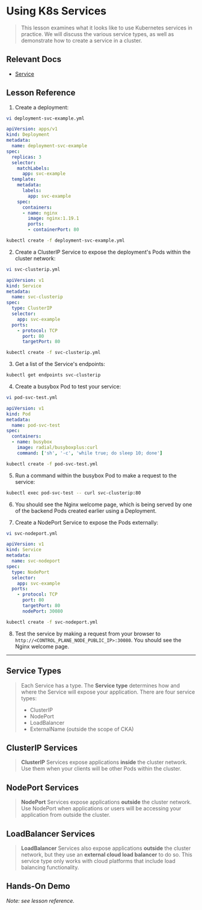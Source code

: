 # Using K8s Services

> This lesson examines what it looks like to use Kubernetes services in practice. We will discuss the various service types, as well as demonstrate how to create a service in a cluster.

## Relevant Docs

- [Service](https://kubernetes.io/docs/concepts/services-networking/service/)

## Lesson Reference

1. Create a deployment:

```BASH
vi deployment-svc-example.yml
```

```YAML
apiVersion: apps/v1
kind: Deployment
metadata:
  name: deployment-svc-example
spec:
  replicas: 3
  selector:
    matchLabels:
      app: svc-example
  template:
    metadata:
      labels:
        app: svc-example
    spec:
      containers:
      - name: nginx
        image: nginx:1.19.1
        ports:
        - containerPort: 80
```

```BASH
kubectl create -f deployment-svc-example.yml
```

2. Create a ClusterIP Service to expose the deployment's Pods within the cluster network:

```BASH
vi svc-clusterip.yml
```

```YAML
apiVersion: v1
kind: Service
metadata:
  name: svc-clusterip
spec:
  type: ClusterIP
  selector:
    app: svc-example
  ports:
    - protocol: TCP
      port: 80
      targetPort: 80
```

```BASH
kubectl create -f svc-clusterip.yml
```

3. Get a list of the Service's endpoints:

```BASH
kubectl get endpoints svc-clusterip
```

4. Create a busybox Pod to test your service:

```bash
vi pod-svc-test.yml
```

```YAML
apiVersion: v1
kind: Pod
metadata:
  name: pod-svc-test
spec:
  containers:
  - name: busybox
    image: radial/busyboxplus:curl
    command: ['sh', '-c', 'while true; do sleep 10; done']
```

```BASH
kubectl create -f pod-svc-test.yml
```

5. Run a command within the busybox Pod to make a request to the service:

```BASH
kubectl exec pod-svc-test -- curl svc-clusterip:80
```

6. You should see the Nginx welcome page, which is being served by one of the backend Pods created earlier using a Deployment.

7. Create a NodePort Service to expose the Pods externally:

```BASH
vi svc-nodeport.yml
```

```YAML
apiVersion: v1
kind: Service
metadata:
  name: svc-nodeport
spec:
  type: NodePort
  selector:
    app: svc-example
  ports:
    - protocol: TCP
      port: 80
      targetPort: 80
      nodePort: 30080
```

```bash
kubectl create -f svc-nodeport.yml
```

8. Test the service by making a request from your browser to `http://<CONTROL_PLANE_NODE_PUBLIC_IP>:30080`. You should see the Nginx welcome page.

---

## Service Types

> Each Service has a type. The **Service type** determines how and where the Service will expose your application. There are four service types:
>
> - ClusterIP
> - NodePort
> - LoadBalancer
> - ExternalName (outside the scope of CKA)

## ClusterIP Services

> **ClusterIP** Services expose applications **inside** the cluster network. Use them when your clients will be other Pods within the cluster.

## NodePort Services

> **NodePort** Services expose applications **outside** the cluster network. Use NodePort when applications or users will be accessing your application from outside the cluster.

## LoadBalancer Services

> **LoadBalancer** Services also expose applications **outside** the cluster network, but they use an **external cloud load balancer** to do so. This service type only works with cloud platforms that include load balancing functionality.

## Hands-On Demo

*Note: see lesson reference.*
